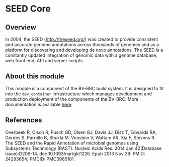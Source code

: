 # SEED Core

## Overview

In 2004, the SEED (http://theseed.org/) was created to provide consistent and accurate genome annotations across thousands of genomes and as a platform for discovering and developing de novo annotations. The SEED is a constantly updated integration of genomic data with a genome database, web front end, API and server scripts.

## About this module

This module is a component of the BV-BRC build system. It is designed to fit into the
`dev_container` infrastructure which manages development and production deployment of
the components of the BV-BRC. More documentation is available [here](https://github.com/BV-BRC/dev_container/tree/master/README.md).

## References

Overbeek R, Olson R, Pusch GD, Olsen GJ, Davis JJ, Disz T, Edwards RA, Gerdes S, Parrello B, Shukla M, Vonstein V, Wattam AR, Xia F, Stevens R. The SEED and the Rapid Annotation of microbial genomes using Subsystems Technology (RAST). Nucleic Acids Res. 2014 Jan;42(Database issue):D206-14. doi: 10.1093/nar/gkt1226. Epub 2013 Nov 29. PMID: 24293654; PMCID: PMC3965101.
